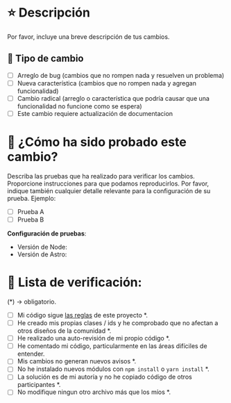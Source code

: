 # ⭐ Descripción

Por favor, incluye una breve descripción de tus cambios.

## 🚀 Tipo de cambio

- [ ] Arreglo de bug (cambios que no rompen nada y resuelven un problema)
- [ ] Nueva característica (cambios que no rompen nada y agregan funcionalidad)
- [ ] Cambio radical (arreglo o característica que podría causar que una funcionalidad no funcione como se espera)
- [ ] Este cambio requiere actualización de documentacion

# 🤔 ¿Cómo ha sido probado este cambio?

Describa las pruebas que ha realizado para verificar los cambios. Proporcione 
instrucciones para que podamos reproducirlos. Por favor, indique también cualquier detalle relevante 
para la configuración de su prueba. Ejemplo:

- [ ] Prueba A
- [ ] Prueba B

**Configuración de pruebas**:
* Versión de Node:
* Versión de Astro:

# 📝 Lista de verificación:
(*) -> obligatorio.

- [ ] Mi código sigue [las reglas](https://github.com/midudev/password-generator#-reglas) de este proyecto *.
- [ ] He creado mis propias clases / ids y he comprobado que no afectan a otros diseños de la comunidad *.
- [ ] He realizado una auto-revisión de mi propio código *.
- [ ] He comentado mi código, particularmente en las áreas difíciles de entender.
- [ ] Mis cambios no generan nuevos avisos *.
- [ ] No he instalado nuevos módulos con `npm install` o `yarn install` *.
- [ ] La solución es de mi autoría y no he copiado código de otros participantes *.
- [ ] No modifique ningun otro archivo más que los míos *.

